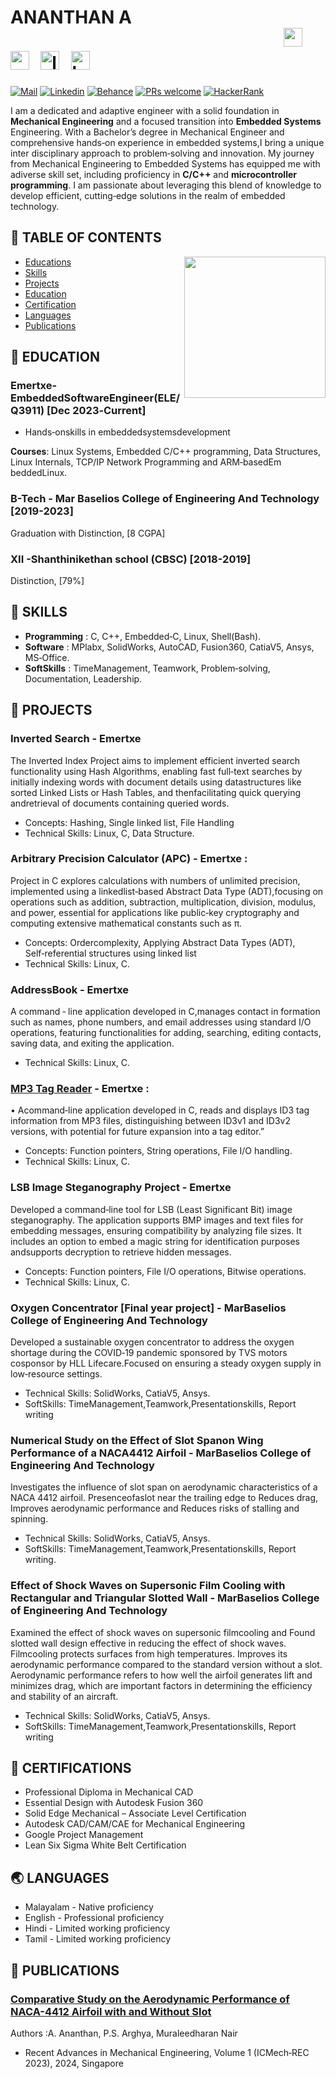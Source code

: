 
###
# ANANTHAN A <img width="430" />  <img src="https://skillicons.dev/icons?i=c" height="30" alt="c logo"  />  <img width="5" />  <img src="https://skillicons.dev/icons?i=cpp" height="30" alt="cplusplus logo"  />  <img width="5" />  <img src="https://skillicons.dev/icons?i=linux" height="30" alt="linux logo"  />  <img width="5" />  <img src="https://skillicons.dev/icons?i=bash" height="30" alt="bash logo"  />

[![Mail](https://img.shields.io/badge/ananthankulathinkara-Gmail-red)](ananthankulathinkara@gmail.com) [![Linkedin](https://img.shields.io/badge/AnanthanAnil-Linkedin-royalblue)](https://www.linkedin.com/in/ananthananil) [![Behance](https://img.shields.io/badge/ananthananil-Be-blue
)](https://www.behance.net/ananthanaanil) [![PRs welcome](https://img.shields.io/badge/ananthananil-GrabCAD-crimson)](https://grabcad.com/ananthan.a-4) [![HackerRank](https://img.shields.io/badge/ananthananil-HackerRank-pine
)](https://www.hackerrank.com/profile/ananthankulathi1)

I am a dedicated and adaptive engineer with a solid foundation in **Mechanical Engineering** and a focused transition into **Embedded Systems** Engineering. With a Bachelor’s degree in Mechanical Engineer and comprehensive hands‑on experience in embedded systems,I bring a unique inter disciplinary approach to problem‑solving and innovation. My journey from Mechanical Engineering to Embedded Systems has equipped me with adiverse skill set, including proficiency in **C/C++** and **microcontroller programming**. I am passionate about leveraging this blend of knowledge to develop efficient, cutting‑edge solutions in the realm of embedded technology.

## 🚩 TABLE OF CONTENTS
<img align="right" height="226" src="https://media.giphy.com/media/tsSiLdNX2REYS49QJm/giphy.gif"  />

- [Educations](#-education)
- [Skills](#-skills)
- [Projects](#-projects)
- [Education](#-education)
- [Certification](#-certifications)
- [Languages](#-languages)
- [Publications](#-publications)
  

## 🚀 EDUCATION

### Emertxe- EmbeddedSoftwareEngineer(ELE/Q3911) [Dec 2023‑Current]
 * Hands‑onskills in embeddedsystemsdevelopment

 **Courses**: Linux Systems, Embedded C/C++ programming, Data Structures, Linux Internals, TCP/IP Network Programming and ARM‑basedEm
beddedLinux.

### B-Tech -  Mar Baselios College of Engineering And Technology [2019-2023]
Graduation with Distinction, [8 CGPA]

### XII -Shanthinikethan school (CBSC) [2018-2019]
Distinction, [79%]
  
## 🤖 SKILLS

* **Programming** : C, C++, Embedded‑C, Linux, Shell(Bash).
* **Software** :  MPlabx, SolidWorks, AutoCAD, Fusion360, CatiaV5, Ansys, MS‑Office.
* **SoftSkills** : TimeManagement, Teamwork, Problem‑solving, Documentation, Leadership.

## 🔧 PROJECTS

### Inverted Search - Emertxe

The Inverted Index Project aims to implement efficient inverted search functionality using Hash Algorithms, enabling fast full‑text searches by initially indexing words with document details using datastructures like sorted Linked Lists or Hash Tables, and thenfacilitating quick querying andretrieval of documents containing queried words.
* Concepts: Hashing, Single linked list, File Handling
* Technical Skills: Linux, C, Data Structure.
  
### Arbitrary Precision Calculator (APC) - Emertxe : 

Project in C explores calculations with numbers of unlimited precision, implemented using a linkedlist‑based Abstract Data Type (ADT),focusing on operations such as addition, subtraction, multiplication, division, modulus, and power, essential for applications like public‑key cryptography and computing extensive mathematical constants such as π.
* Concepts: Ordercomplexity, Applying Abstract Data Types (ADT), Self‑referential structures using linked list
* Technical Skills: Linux, C.
### AddressBook - Emertxe

A command ‑ line application developed in C,manages contact in formation such as names, phone numbers, and email addresses using standard I/O operations, featuring functionalities for adding, searching, editing contacts, saving data, and exiting the application.
* Technical Skills: Linux, C.
 
### [MP3 Tag Reader](https://github.com/nhn/tui.editor/tree/master/docs/en/viewer.md) - Emertxe :

 • Acommand‑line application developed in C, reads and displays ID3 tag information from MP3 files, distinguishing between ID3v1 and ID3v2
 versions, with potential for future expansion into a tag editor.”
 * Concepts: Function pointers, String operations, File I/O handling.
 * Technical Skills: Linux, C.
   
### LSB Image Steganography Project -  Emertxe
 
Developed a command‑line tool for LSB (Least Significant Bit) image steganography. The application supports BMP images and text files for embedding messages, ensuring compatibility by analyzing file sizes. It includes an option to embed a magic string for identification purposes andsupports decryption to retrieve hidden messages.
 * Concepts: Function pointers, File I/O operations, Bitwise operations.
 * Technical Skills: Linux, C.
   
### Oxygen Concentrator [Final year project] -  MarBaselios College of Engineering And Technology

Developed a sustainable oxygen concentrator to address the oxygen shortage during the COVID‑19 pandemic sponsored by TVS motors cosponsor by HLL Lifecare.Focused on ensuring a steady oxygen supply in low‑resource settings.
* Technical Skills: SolidWorks, CatiaV5, Ansys.
* SoftSkills: TimeManagement,Teamwork,Presentationskills, Report writing

### Numerical Study on the Effect of Slot Spanon Wing Performance of a NACA4412 Airfoil -  MarBaselios College of Engineering And Technology

Investigates the influence of slot span on aerodynamic characteristics of a NACA 4412 airfoil. Presenceofaslot near the trailing edge to Reduces drag, Improves aerodynamic performance and Reduces risks of stalling and spinning.
* Technical Skills: SolidWorks, CatiaV5, Ansys.
* SoftSkills: TimeManagement,Teamwork,Presentationskills, Report writing.
### Effect of Shock Waves on Supersonic Film Cooling with Rectangular and Triangular Slotted Wall - MarBaselios College of Engineering And Technology

Examined the effect of shock waves on supersonic filmcooling and Found slotted wall design effective in reducing the effect of shock waves. Filmcooling protects surfaces from high temperatures.
Improves its aerodynamic performance compared to the standard version without a slot. Aerodynamic performance refers to how well the airfoil generates lift and minimizes drag, which are important factors in determining the efficiency and stability of an aircraft.
* Technical Skills: SolidWorks, CatiaV5, Ansys.
* SoftSkills: TimeManagement,Teamwork,Presentationskills, Report writing

## 🐾 CERTIFICATIONS

* Professional Diploma in Mechanical CAD
* Essential Design with Autodesk Fusion 360 
* Solid Edge Mechanical – Associate Level Certification 
* Autodesk CAD/CAM/CAE for Mechanical Engineering 
* Google Project Management 
* Lean Six Sigma White Belt Certification

## 🌏 LANGUAGES

* Malayalam - Native proficiency
* English   - Professional proficiency
* Hindi     - Limited working proficiency
* Tamil     - Limited working proficiency

## 📜 PUBLICATIONS

### [Comparative Study on the Aerodynamic Performance of NACA-4412 Airfoil with and Without Slot](https://link.springer.com/chapter/10.1007/978-981-97-0918-2_46)

Authors :A. Ananthan, P.S. Arghya, Muraleedharan Nair
 * Recent Advances in Mechanical Engineering, Volume 1 (ICMech‑REC 2023), 2024, Singapore

